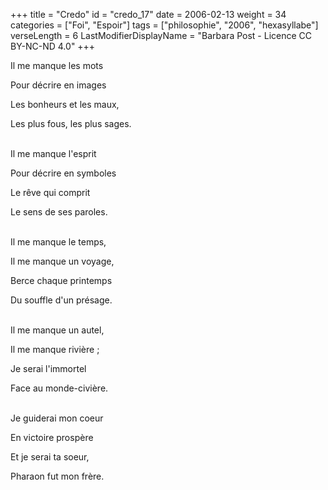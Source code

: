 +++
title = "Credo"
id = "credo_17"
date = 2006-02-13
weight = 34
categories = ["Foi", "Espoir"]
tags = ["philosophie", "2006", "hexasyllabe"]
verseLength = 6
LastModifierDisplayName = "Barbara Post - Licence CC BY-NC-ND 4.0"
+++

Il me manque les mots

Pour décrire en images

Les bonheurs et les maux,

Les plus fous, les plus sages.

 \
Il me manque l'esprit

Pour décrire en symboles

Le rêve qui comprit

Le sens de ses paroles.

 \
Il me manque le temps,

Il me manque un voyage,

Berce chaque printemps

Du souffle d'un présage.

 \
Il me manque un autel,

Il me manque rivière ;

Je serai l'immortel

Face au monde-civière.

 \
Je guiderai mon coeur

En victoire prospère

Et je serai ta soeur,

Pharaon fut mon frère.

